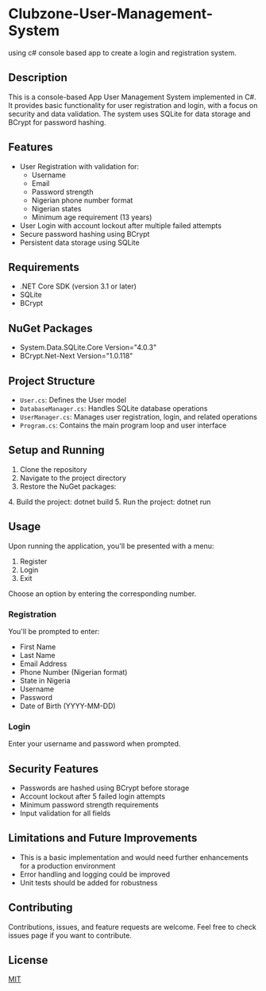 # Clubzone-User-Management-System
using c# console based app to create a login and registration system.

## Description
This is a console-based App User Management System implemented in C#. It provides basic functionality for user registration and login, with a focus on security and data validation. The system uses SQLite for data storage and BCrypt for password hashing.

## Features
- User Registration with validation for:
  - Username
  - Email
  - Password strength
  - Nigerian phone number format
  - Nigerian states
  - Minimum age requirement (13 years)
- User Login with account lockout after multiple failed attempts
- Secure password hashing using BCrypt
- Persistent data storage using SQLite

## Requirements
- .NET Core SDK (version 3.1 or later)
- SQLite
- BCrypt

## NuGet Packages
- System.Data.SQLite.Core Version="4.0.3"
- BCrypt.Net-Next Version="1.0.118"

## Project Structure
- `User.cs`: Defines the User model
- `DatabaseManager.cs`: Handles SQLite database operations
- `UserManager.cs`: Manages user registration, login, and related operations
- `Program.cs`: Contains the main program loop and user interface

## Setup and Running
1. Clone the repository
2. Navigate to the project directory
3. Restore the NuGet packages:
  <ItemGroup>
    <PackageReference Include="BCrypt.Net-Next" Version="4.0.3" />
    <PackageReference Include="System.Data.SQLite.Core" Version="1.0.118" />
  </ItemGroup>
4. Build the project: dotnet build
5. Run the project: dotnet run
   
## Usage
Upon running the application, you'll be presented with a menu:
1. Register
2. Login
3. Exit

Choose an option by entering the corresponding number.

### Registration
You'll be prompted to enter:
- First Name
- Last Name
- Email Address
- Phone Number (Nigerian format)
- State in Nigeria
- Username
- Password
- Date of Birth (YYYY-MM-DD)

### Login
Enter your username and password when prompted.

## Security Features
- Passwords are hashed using BCrypt before storage
- Account lockout after 5 failed login attempts
- Minimum password strength requirements
- Input validation for all fields

## Limitations and Future Improvements
- This is a basic implementation and would need further enhancements for a production environment
- Error handling and logging could be improved
- Unit tests should be added for robustness

## Contributing
Contributions, issues, and feature requests are welcome. Feel free to check issues page if you want to contribute.

## License
[MIT](https://choosealicense.com/licenses/mit/)
